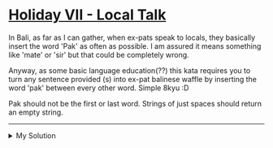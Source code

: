 # [Holiday VII - Local Talk](https://www.codewars.com/kata/57e92812750fcc051800004d)

In Bali, as far as I can gather, when ex-pats speak to locals, they basically insert the word 'Pak' as often as
possible. I am assured it means something like 'mate' or 'sir' but that could be completely wrong.

Anyway, as some basic language education(??) this kata requires you to turn any sentence provided (s) into ex-pat
balinese waffle by inserting the word 'pak' between every other word. Simple 8kyu :D

Pak should not be the first or last word. Strings of just spaces should return an empty string.

---

<details><summary>My Solution</summary>

```js
function pak(s) {
  return s.trim() ? s.trim().split(' ').join(' pak ') : ''
}
```

</details>
